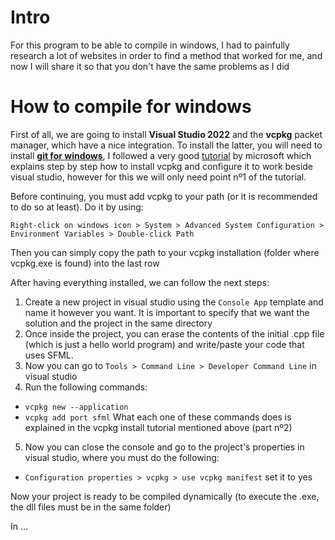 # Intro
For this program to be able to compile in windows, 
I had to painfully research a lot of websites in order 
to find a method that worked for me, and now I will share 
it so that you don't have the same problems as I did

# How to compile for windows
First of all, we are going to install **Visual Studio 2022** and 
the **vcpkg** packet manager, which have a nice integration. 
To install the latter, you will need to install [**git for windows**](https://git-scm.com/download/win), 
I followed a very good [tutorial](https://learn.microsoft.com/es-es/vcpkg/get_started/get-started-msbuild?pivots=shell-cmd) 
by microsoft which explains step by step 
how to install vcpkg and configure it to work beside visual studio, however for this we will only need point nº1 of the tutorial.

Before continuing, you must add vcpkg to your path (or it is recommended to do so at least). Do it by using: 

 `Right-click on windows icon > System > Advanced System Configuration > Environment Variables > Double-click Path` 
  
  Then you can simply copy the path to your vcpkg installation (folder where vcpkg.exe is found) into the last row

After having everything installed, we can follow the next steps:

1. Create a new project in visual studio using the `Console App` template and name it however you want. It is important to specify that we want the solution and the project in the same directory
2. Once inside the project, you can erase the contents of the initial .cpp file (which is just a hello world program) and write/paste your code that uses SFML.
3. Now you can go to `Tools > Command Line > Developer Command Line` in visual studio
4. Run the following commands:
- `vcpkg new --application`
- `vcpkg add port sfml`
  What each one of these commands does is explained in the vcpkg install tutorial mentioned above (part nº2)
5. Now you can close the console and go to the project's properties in visual studio, where you must do the following:
- `Configuration properties > vcpkg > use vcpkg manifest` set it to yes

Now your project is ready to be compiled dynamically (to execute the .exe, the dll files must be in the same folder)

In ...


